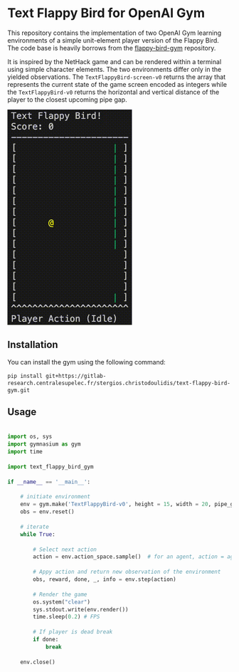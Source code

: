 # Text Flappy Bird for OpenAI Gym

This repository contains the implementation of two OpenAI Gym learning environments of a simple unit-element player version of the Flappy Bird. The code base is heavily borrows from the [flappy-bird-gym](https://github.com/Talendar/flappy-bird-gym) repository.

It is inspired by the NetHack game and can be rendered within a terminal using simple character elements. The two environments differ only in the yielded observations. The `TextFlappyBird-screen-v0` returns the array that represents the current state of the game screen encoded as integers while the `TextFlappyBird-v0` returns the horizontal and vertical distance of the player to the closest upcoming pipe gap.

![img](imgs/TFB_agent.gif)

## Installation

You can install the gym using the following command:

```
pip install git+https://gitlab-research.centralesupelec.fr/stergios.christodoulidis/text-flappy-bird-gym.git
```

## Usage

```python

import os, sys
import gymnasium as gym
import time

import text_flappy_bird_gym

if __name__ == '__main__':

    # initiate environment
    env = gym.make('TextFlappyBird-v0', height = 15, width = 20, pipe_gap = 4)
    obs = env.reset()

    # iterate
    while True:

        # Select next action
        action = env.action_space.sample()  # for an agent, action = agent.policy(observation)

        # Appy action and return new observation of the environment
        obs, reward, done, _, info = env.step(action)

        # Render the game
        os.system("clear")
        sys.stdout.write(env.render())
        time.sleep(0.2) # FPS

        # If player is dead break
        if done:
            break

    env.close()
```

